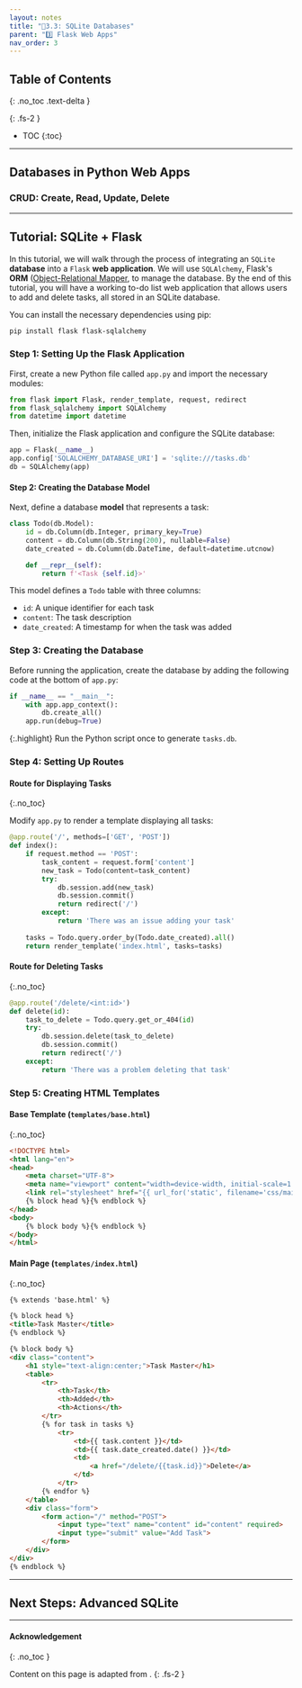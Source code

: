 ```yaml
---
layout: notes
title: "📓3.3: SQLite Databases" 
parent: "3️⃣ Flask Web Apps"
nav_order: 3
---
```


## Table of Contents
{: .no_toc .text-delta }

{: .fs-2 }
- TOC
{:toc}

---
## Databases in Python Web Apps

### CRUD: Create, Read, Update, Delete

---

## Tutorial: SQLite + Flask

In this tutorial, we will walk through the process of integrating an `SQLite` **database** into a `Flask` **web application**. We will use `SQLAlchemy`, Flask's **ORM** ([Object-Relational Mapper](https://www.freecodecamp.org/news/what-is-an-orm-the-meaning-of-object-relational-mapping-database-tools/), to manage the database. By the end of this tutorial, you will have a working to-do list web application that allows users to add and delete tasks, all stored in an SQLite database.

You can install the necessary dependencies using pip:
```bash
pip install flask flask-sqlalchemy
```

### Step 1: Setting Up the Flask Application
First, create a new Python file called `app.py` and import the necessary modules:

```python
from flask import Flask, render_template, request, redirect
from flask_sqlalchemy import SQLAlchemy
from datetime import datetime
```

Then, initialize the Flask application and configure the SQLite database:

```python
app = Flask(__name__)
app.config['SQLALCHEMY_DATABASE_URI'] = 'sqlite:///tasks.db'
db = SQLAlchemy(app)
```

#### Step 2: Creating the Database Model

Next, define a database **model** that represents a task:

```python
class Todo(db.Model):
    id = db.Column(db.Integer, primary_key=True)
    content = db.Column(db.String(200), nullable=False)
    date_created = db.Column(db.DateTime, default=datetime.utcnow)

    def __repr__(self):
        return f'<Task {self.id}>'
```

This model defines a `Todo` table with three columns:
- `id`: A unique identifier for each task
- `content`: The task description
- `date_created`: A timestamp for when the task was added

### Step 3: Creating the Database
Before running the application, create the database by adding the following code at the bottom of `app.py`:

```python
if __name__ == "__main__":
    with app.app_context():
        db.create_all()
    app.run(debug=True)
```

{:.highlight}
Run the Python script once to generate `tasks.db`.

### Step 4: Setting Up Routes

#### Route for Displaying Tasks
{:.no_toc}

Modify `app.py` to render a template displaying all tasks:

```python
@app.route('/', methods=['GET', 'POST'])
def index():
    if request.method == 'POST':
        task_content = request.form['content']
        new_task = Todo(content=task_content)
        try:
            db.session.add(new_task)
            db.session.commit()
            return redirect('/')
        except:
            return 'There was an issue adding your task'
    
    tasks = Todo.query.order_by(Todo.date_created).all()
    return render_template('index.html', tasks=tasks)
```

#### Route for Deleting Tasks
{:.no_toc}

```python
@app.route('/delete/<int:id>')
def delete(id):
    task_to_delete = Todo.query.get_or_404(id)
    try:
        db.session.delete(task_to_delete)
        db.session.commit()
        return redirect('/')
    except:
        return 'There was a problem deleting that task'
```

### Step 5: Creating HTML Templates

#### Base Template (`templates/base.html`)
{:.no_toc}

```html
<!DOCTYPE html>
<html lang="en">
<head>
    <meta charset="UTF-8">
    <meta name="viewport" content="width=device-width, initial-scale=1.0">
    <link rel="stylesheet" href="{{ url_for('static', filename='css/main.css') }}">
    {% block head %}{% endblock %}
</head>
<body>
    {% block body %}{% endblock %}
</body>
</html>
```

#### Main Page (`templates/index.html`)
{:.no_toc}

```html
{% extends 'base.html' %}

{% block head %}
<title>Task Master</title>
{% endblock %}

{% block body %}
<div class="content">
    <h1 style="text-align:center;">Task Master</h1>
    <table>
        <tr>
            <th>Task</th>
            <th>Added</th>
            <th>Actions</th>
        </tr>
        {% for task in tasks %}
            <tr>
                <td>{{ task.content }}</td>
                <td>{{ task.date_created.date() }}</td>
                <td>
                    <a href="/delete/{{task.id}}">Delete</a>
                </td>
            </tr>
        {% endfor %}
    </table>
    <div class="form">
        <form action="/" method="POST">
            <input type="text" name="content" id="content" required>
            <input type="submit" value="Add Task">
        </form>
    </div>
</div>
{% endblock %}
```

---

## Next Steps: Advanced SQLite



---

#### Acknowledgement
{: .no_toc }

Content on this page is adapted from []().
{: .fs-2 }
